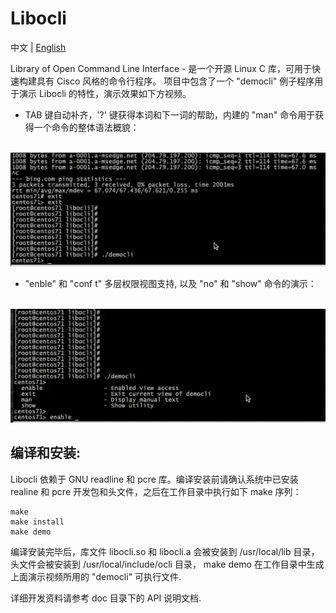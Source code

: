 # Libocli
中文 | [English](README.md)

Library of Open Command Line Interface - 是一个开源 Linux C 库，可用于快速构建具有 Cisco 风格的命令行程序。
项目中包含了一个 "democli" 例子程序用于演示 Libocli 的特性，演示效果如下方视频。

- TAB 键自动补齐，'?' 键获得本词和下一词的帮助，内建的 "man" 命令用于获得一个命令的整体语法概貌：
>
&nbsp;&nbsp;&nbsp;&nbsp;&nbsp;&nbsp;&nbsp;&nbsp;![image](https://github.com/diggerwoo/blobs/blob/main/img/democli1.gif)

- "enble" 和 "conf t" 多层权限视图支持, 以及 "no" 和 "show" 命令的演示：
>
&nbsp;&nbsp;&nbsp;&nbsp;&nbsp;&nbsp;&nbsp;&nbsp;![image](https://github.com/diggerwoo/blobs/blob/main/img/democli2.gif)

## 编译和安装:
Libocli 依赖于 GNU readline 和 pcre 库。编译安装前请确认系统中已安装 realine 和 pcre 开发包和头文件，之后在工作目录中执行如下 make 序列：
```
make
make install
make demo
```
编译安装完毕后，库文件 libocli.so 和 libocli.a 会被安装到 /usr/local/lib 目录，头文件会被安装到 /usr/local/include/ocli 目录，
make demo 在工作目录中生成上面演示视频所用的 "democli" 可执行文件.

详细开发资料请参考 doc 目录下的 API 说明文档.
